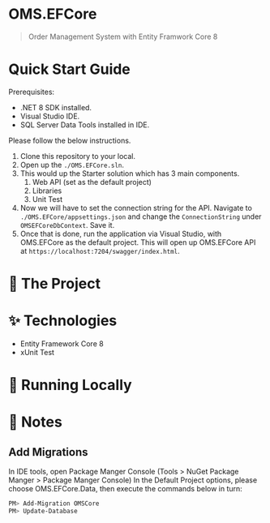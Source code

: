 # OMS.EFCore

> Order Management System with Entity Framwork Core 8
  
# Quick Start Guide

Prerequisites:

- .NET 8 SDK installed.
- Visual Studio IDE.
- SQL Server Data Tools installed in IDE.

Please follow the below instructions.

1. Clone this repository to your local.
2. Open up the `./OMS.EFCore.sln`.
3. This would up the Starter solution which has 3 main components.
   1. Web API (set as the default project)
   2. Libraries
   3. Unit Test
4. Now we will have to set the connection string for the API. Navigate to `./OMS.EFCore/appsettings.json` and change the `ConnectionString` under `OMSEFCoreDbContext`. Save it.
5. Once that is done, run the application via Visual Studio, with OMS.EFCore as the default project. This will open up OMS.EFCore API at `https://localhost:7204/swagger/index.html`.

# 🔎 The Project

# ✨ Technologies

- Entity Framework Core 8
- xUnit Test

# 🧪 Running Locally
  
# 📝 Notes

## Add Migrations

In IDE tools, open Package Manger Console (Tools > NuGet Package Manger > Package Manger Console)
In the Default Project options, please choose OMS.EFCore.Data, then execute the commands below in turn:

```bash
PM> Add-Migration OMSCore
PM> Update-Database
```

